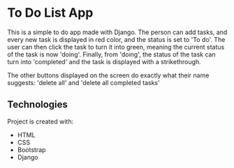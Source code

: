 # To Do List App

This is a simple to do app made with Django. The person can add tasks, and every new task is displayed in red color, and the status is set to 'To do'. The user can then click the task to turn it into green, meaning the current status of the task is now 'doing'. Finally, from 'doing', the status of the task can turn into 'completed' and the task is displayed with a strikethrough.

The other buttons displayed on the screen do exactly what their name suggests: 'delete all' and 'delete all completed tasks'

## Technologies
Project is created with:
* HTML
* CSS
* Bootstrap
* Django

